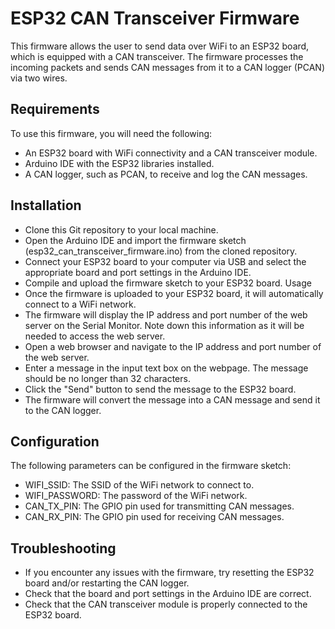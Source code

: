 # ESP32 CAN Transceiver Firmware

This firmware allows the user to send data over WiFi to an ESP32 board, which is equipped with a CAN transceiver. The firmware processes the incoming packets and sends CAN messages from it to a CAN logger (PCAN) via two wires.

## Requirements
To use this firmware, you will need the following:

- An ESP32 board with WiFi connectivity and a CAN transceiver module.
- Arduino IDE with the ESP32 libraries installed.
- A CAN logger, such as PCAN, to receive and log the CAN messages.

## Installation

- Clone this Git repository to your local machine.
- Open the Arduino IDE and import the firmware sketch (esp32_can_transceiver_firmware.ino) from the cloned repository.
- Connect your ESP32 board to your computer via USB and select the appropriate board and port settings in the Arduino IDE.
- Compile and upload the firmware sketch to your ESP32 board.
Usage
- Once the firmware is uploaded to your ESP32 board, it will automatically connect to a WiFi network.
- The firmware will display the IP address and port number of the web server on the Serial Monitor. Note down this information as it will be needed to access the web server.
- Open a web browser and navigate to the IP address and port number of the web server.
- Enter a message in the input text box on the webpage. The message should be no longer than 32 characters.
- Click the "Send" button to send the message to the ESP32 board.
- The firmware will convert the message into a CAN message and send it to the CAN logger.

## Configuration

The following parameters can be configured in the firmware sketch:

- WIFI_SSID: The SSID of the WiFi network to connect to.
- WIFI_PASSWORD: The password of the WiFi network.
- CAN_TX_PIN: The GPIO pin used for transmitting CAN messages.
- CAN_RX_PIN: The GPIO pin used for receiving CAN messages.

## Troubleshooting

- If you encounter any issues with the firmware, try resetting the ESP32 board and/or restarting the CAN logger.
- Check that the board and port settings in the Arduino IDE are correct.
- Check that the CAN transceiver module is properly connected to the ESP32 board.
